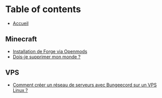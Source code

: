 # Table of contents

* [Accueil](README.md)

## Minecraft

* [Installation de Forge via Openmods](minecraft/installation-de-forge-via-openmod.md)
* [Dois-je supprimer mon monde ?](minecraft/dois-je-supprimer-mon-monde.md)

## VPS

* [Comment créer un réseau de serveurs avec Bungeecord sur un VPS Linux ?](vps/comment-creer-un-reseau-de-serveurs-avec-bungeecord-sur-un-vps-linux.md)

